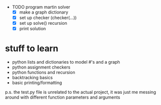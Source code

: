 * TODO program martin solver
  - [x] make a graph dictionary 
  - [x] set up checker (checker(...))
  - [x] set up solve() recursion
  - [x] print solution

# stuff to learn
- python lists and dictionaries to model #'s and a graph
- python assignment checkers 
- python functions and recursion
- backtracking basics
- basic printing/formatting

p.s. the test.py file is unrelated to the actual project, it was just me messing around with different function parameters and arguments
